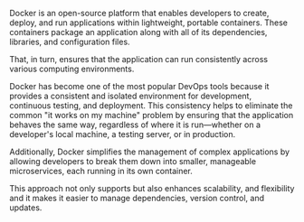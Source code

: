 Docker is an open-source platform that enables developers to create, deploy, and run applications within lightweight, portable containers. These containers package an application along with all of its dependencies, libraries, and configuration files.

That, in turn, ensures that the application can run consistently across various computing environments.

Docker has become one of the most popular DevOps tools because it provides a consistent and isolated environment for development, continuous testing, and deployment. This consistency helps to eliminate the common "it works on my machine" problem by ensuring that the application behaves the same way, regardless of where it is run—whether on a developer's local machine, a testing server, or in production.

Additionally, Docker simplifies the management of complex applications by allowing developers to break them down into smaller, manageable microservices, each running in its own container.

This approach not only supports but also enhances scalability, and flexibility and it makes it easier to manage dependencies, version control, and updates.
